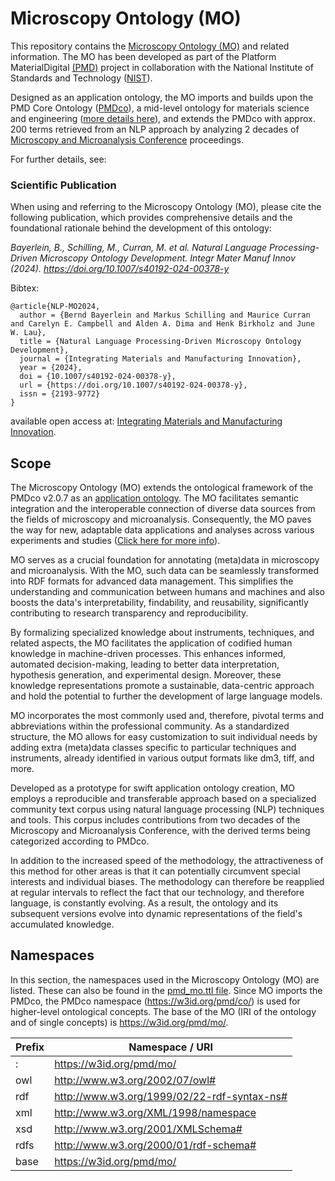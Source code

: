 # Microscopy Ontology (MO)
This repository contains the [Microscopy Ontology (MO)](https://github.com/materialdigital/microscopy-ontology/blob/main/pmd_mo.ttl) and related information. The MO has been developed as part of the Platform MaterialDigital [(PMD)](https://materialdigital.de/) project in collaboration with the National Institute of Standards and Technology ([NIST](https://www.nist.gov/)).

Designed as an application ontology, the MO imports and builds upon the PMD Core Ontology ([PMDco](https://github.com/materialdigital/core-ontology/tree/main)), a mid-level ontology for materials science and engineering ([more details here](https://doi.org/10.1016/j.matdes.2023.112603)), and extends the PMDco with approx. 200 terms retrieved from an NLP approach by analyzing 2 decades of [Microscopy and Microanalysis Conference](https://microscopy.org/past-m-m-meetings) proceedings.

For further details, see:

### Scientific Publication

When using and referring to the Microscopy Ontology (MO), please cite the following publication, which provides comprehensive details and the foundational rationale behind the development of this ontology:

*Bayerlein, B., Schilling, M., Curran, M. et al. Natural Language Processing-Driven Microscopy Ontology Development. Integr Mater Manuf Innov (2024). https://doi.org/10.1007/s40192-024-00378-y*

Bibtex:
```
@article{NLP-MO2024,
  author = {Bernd Bayerlein and Markus Schilling and Maurice Curran and Carelyn E. Campbell and Alden A. Dima and Henk Birkholz and June W. Lau},
  title = {Natural Language Processing-Driven Microscopy Ontology Development},
  journal = {Integrating Materials and Manufacturing Innovation},
  year = {2024},
  doi = {10.1007/s40192-024-00378-y},
  url = {https://doi.org/10.1007/s40192-024-00378-y},
  issn = {2193-9772}
}
```
available open access at: [Integrating Materials and Manufacturing Innovation](https://doi.org/10.1007/s40192-024-00378-y).

## Scope 
The Microscopy Ontology (MO) extends the ontological framework of the PMDco v2.0.7 as an [application ontology](https://github.com/materialdigital/application-ontologies). The MO facilitates semantic integration and the interoperable connection of diverse data sources from the fields of microscopy and microanalysis. Consequently, the MO paves the way for new, adaptable data applications and analyses across various experiments and studies ([Click here for more info](10.1038/s41597-024-03169-4)).

MO serves as a crucial foundation for annotating (meta)data in microscopy and microanalysis. With the MO, such data can be seamlessly transformed into RDF formats for advanced data management. This simplifies the understanding and communication between humans and machines and also boosts the data's interpretability, findability, and reusability, significantly contributing to research transparency and reproducibility.

By formalizing specialized knowledge about instruments, techniques, and related aspects, the MO facilitates the application of codified human knowledge in machine-driven processes. This enhances informed, automated decision-making, leading to better data interpretation, hypothesis generation, and experimental design. Moreover, these knowledge representations promote a sustainable, data-centric approach and hold the potential to further the development of large language models.

MO incorporates the most commonly used and, therefore, pivotal terms and abbreviations within the professional community. As a standardized structure, the MO allows for easy customization to suit individual needs by adding extra (meta)data classes specific to particular techniques and instruments, already identified in various output formats like dm3, tiff, and more.

Developed as a prototype for swift application ontology creation, MO employs a reproducible and transferable approach based on a specialized community text corpus using natural language processing (NLP) techniques and tools. This corpus includes contributions from two decades of the Microscopy and Microanalysis Conference, with the derived terms being categorized according to PMDco.

In addition to the increased speed of the methodology, the attractiveness of this method for other areas is that it can potentially circumvent special interests and individual biases. The methodology can therefore be reapplied at regular intervals to reflect the fact that our technology, and therefore language, is constantly evolving. As a result, the ontology and its subsequent versions evolve into dynamic representations of the field's accumulated knowledge.

## Namespaces
In this section, the namespaces used in the Microscopy Ontology (MO) are listed. These can also be found in the [pmd_mo.ttl file](https://github.com/materialdigital/application-ontologies/blob/main/microscopy_ontology_MO/pmd_mo.ttl).
Since MO imports the PMDco, the PMDco namespace (https://w3id.org/pmd/co/) is used for higher-level ontological concepts.
The base of the MO (IRI of the ontology and of single concepts) is https://w3id.org/pmd/mo/. 

| Prefix | Namespace / URI                             |
|:-------|---------------------------------------------|
| :      | https://w3id.org/pmd/mo/                    |
| owl    | http://www.w3.org/2002/07/owl#              |
| rdf    | http://www.w3.org/1999/02/22-rdf-syntax-ns# |
| xml    | http://www.w3.org/XML/1998/namespace        |
| xsd    | http://www.w3.org/2001/XMLSchema#           |
| rdfs   | http://www.w3.org/2000/01/rdf-schema#       |
| base   | https://w3id.org/pmd/mo/                    |

